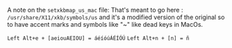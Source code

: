 A note on the `setxkbmap_us_mac` file:
That's meant to go here : `/usr/share/X11/xkb/symbols/us`
and it's a modified version of the original so to have accent marks and symbols like "~" like dead keys in MacOs.

`Left Alt+e + [aeiouAEIOU] = áéíóúÁÉÍÓÚ`
`Left Alt+n + [n] = ñ`

